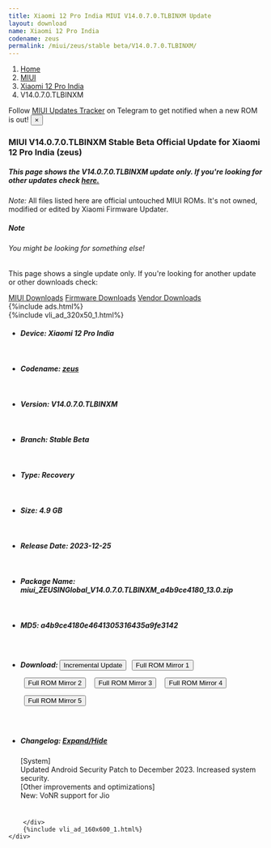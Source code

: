 ```yaml
---
title: Xiaomi 12 Pro India MIUI V14.0.7.0.TLBINXM Update
layout: download
name: Xiaomi 12 Pro India
codename: zeus
permalink: /miui/zeus/stable beta/V14.0.7.0.TLBINXM/
---
```

<nav aria-label="breadcrumb">
    <ol class="breadcrumb">
        <li class="breadcrumb-item"><a href="/">Home</a></li>
        <li class="breadcrumb-item"><a href="/miui/">MIUI</a></li>
        <li class="breadcrumb-item"><a href="/miui/zeus/">Xiaomi 12 Pro India</a></li>
        <li class="breadcrumb-item active" aria-current="page">V14.0.7.0.TLBINXM</li>
    </ol>
</nav>
<div class="alert alert-primary alert-dismissible fade show" role="alert">
    Follow <a href="https://t.me/MIUIUpdatesTracker" class="alert-link">MIUI Updates Tracker</a> on Telegram to get
    notified when a new ROM is out!
    <button type="button" class="close" data-dismiss="alert" aria-label="Close">
        <span aria-hidden="true">&times;</span>
    </button>
</div>
<div class="col-12 mx-auto">
    <h3 class="title bg-light p-2 rounded">MIUI V14.0.7.0.TLBINXM Stable Beta Official Update for Xiaomi 12 Pro India (zeus)</h3>
    <h5>This page shows the V14.0.7.0.TLBINXM update only. If you're looking for other updates check
        <a href="/miui/zeus/">here.</a></h5>
    <p><i>Note: </i>All files listed here are official untouched MIUI ROMs.
        It's not owned, modified or edited by Xiaomi Firmware Updater.</p>
    <div class="card">
        <div class="card-body">
            <h5 class="card-title">Note</h5>
            <h6 class="card-subtitle mb-2 text-muted">You might be looking for something else!</h6>
            <p class="card-text">This page shows a single update only.
                If you're looking for another update or other downloads check:</p>
            <a href="/miui/" class="card-link">MIUI Downloads</a>
            <a href="/firmware/" class="card-link">Firmware Downloads</a>
            <a href="/vendor/" class="card-link">Vendor Downloads</a>
        </div>
    </div>
    {%include ads.html%}
    <div class="row justify-content-center">
        <div class="col-10" id="downloads">
                    <div class="card card-body">
            {%include vli_ad_320x50_1.html%}
            <ul class="list-unstyled">
                <li style="padding-bottom: 10px;">
                    <h5><b>Device: </b>Xiaomi 12 Pro India</h5>
                </li>
                <li style="padding-bottom: 10px;">
                    <h5><b>Codename: </b> <a href="/miui/zeus/" target="_blank">zeus</a> </h5>
                </li>
                <li style="padding-bottom: 10px;">
                    <h5><b>Version: </b>V14.0.7.0.TLBINXM</h5>
                </li>
                <li style="padding-bottom: 10px;">
                    <h5><b>Branch: </b>Stable Beta</h5>
                </li>
                <li style="padding-bottom: 10px;">
                    <h5><b>Type: </b>Recovery</h5>
                </li>
                <li style="padding-bottom: 10px;">
                    <h5><b>Size: </b>4.9 GB</h5>
                </li>
                <li style="padding-bottom: 10px;">
                    <h5><b>Release Date: </b>2023-12-25</h5>
                </li>
                <li style="padding-bottom: 10px;">
                    <h5><b>Package Name: </b><span id="filename" class="text-dark">miui_ZEUSINGlobal_V14.0.7.0.TLBINXM_a4b9ce4180_13.0.zip</span></h5>
                </li>
                <li style="padding-bottom: 10px;">
                    <h5><b>MD5: </b><span id="md5" class="text-muted">a4b9ce4180e4641305316435a9fe3142</span></h5>
                </li>
                <li style="padding-bottom: 10px;">
                    <h5><b>Download: </b><button type="button" id="incremental_download" class="btn btn-warning" onclick="window.open('https://bigota.d.miui.com/V14.0.7.0.TLBINXM/miui-blockota-zeus_in_global-V14.0.4.0.TLBINXM-V14.0.7.0.TLBINXM-c148e0f791-13.0.zip', '_blank');"><i class="fa fa-download"></i> Incremental Update</button> <button type="button" id="download" class="btn btn-primary" style="margin: 7px;" onclick="window.open('https://cdn-ota.azureedge.net/V14.0.7.0.TLBINXM/miui_ZEUSINGlobal_V14.0.7.0.TLBINXM_a4b9ce4180_13.0.zip', '_blank');"><i class="fa fa-download"></i> Full ROM Mirror 1</button> <button type="button" id="download" class="btn btn-primary" style="margin: 7px;" onclick="window.open('https://cdnorg.d.miui.com/V14.0.7.0.TLBINXM/miui_ZEUSINGlobal_V14.0.7.0.TLBINXM_a4b9ce4180_13.0.zip', '_blank');"><i class="fa fa-download"></i> Full ROM Mirror 2</button> <button type="button" id="download" class="btn btn-primary" style="margin: 7px;" onclick="window.open('https://bn.d.miui.com/V14.0.7.0.TLBINXM/miui_ZEUSINGlobal_V14.0.7.0.TLBINXM_a4b9ce4180_13.0.zip', '_blank');"><i class="fa fa-download"></i> Full ROM Mirror 3</button> <button type="button" id="download" class="btn btn-primary" style="margin: 7px;" onclick="window.open('https://bigota.d.miui.com/V14.0.7.0.TLBINXM/miui_ZEUSINGlobal_V14.0.7.0.TLBINXM_a4b9ce4180_13.0.zip', '_blank');"><i class="fa fa-download"></i> Full ROM Mirror 4</button> <button type="button" id="download" class="btn btn-primary" style="margin: 7px;" onclick="window.open('https://hugeota.d.miui.com/V14.0.7.0.TLBINXM/miui_ZEUSINGlobal_V14.0.7.0.TLBINXM_a4b9ce4180_13.0.zip', '_blank');"><i class="fa fa-download"></i> Full ROM Mirror 5</button></h5>
                </li>
                <li style="padding-bottom: 10px;">
                    <h5><b>Changelog: </b><a href="#zeus_1_changelog" data-toggle="collapse" role="button"
                            aria-expanded="false" aria-controls="zeus_1_changelog"> <i class="fa fa-arrow-down"
                                aria-hidden="true"></i> Expand/Hide</a></h5>
                    <div class="collapse" id="zeus_1_changelog">
                        <p id="changelog_text">[System]<br>Updated Android Security Patch to December 2023. Increased system security.<br>[Other improvements and optimizations]<br>New: VoNR support for Jio</p>
                    </div>
                </li>
            </ul>
        </div>

        </div>
        {%include vli_ad_160x600_1.html%}
    </div>
</div>
